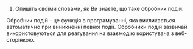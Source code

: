 1. Опишіть своїми словами, як Ви знаєте, що таке обробник подій.

Обробник подій - це функція в програмуванні, яка викликається автоматично при виникненні певної події. Обробники подій зазвичай використовуються для реагування на взаємодію користувача з веб-сторінкою.